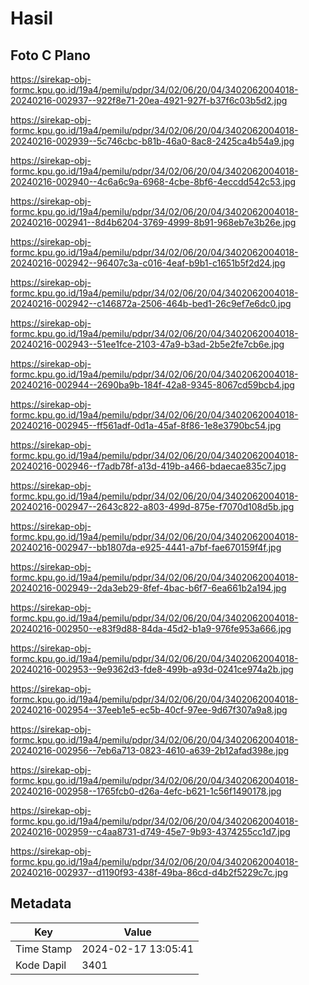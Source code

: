 # Hasil

## Foto C Plano

https://sirekap-obj-formc.kpu.go.id/19a4/pemilu/pdpr/34/02/06/20/04/3402062004018-20240216-002937--922f8e71-20ea-4921-927f-b37f6c03b5d2.jpg

https://sirekap-obj-formc.kpu.go.id/19a4/pemilu/pdpr/34/02/06/20/04/3402062004018-20240216-002939--5c746cbc-b81b-46a0-8ac8-2425ca4b54a9.jpg

https://sirekap-obj-formc.kpu.go.id/19a4/pemilu/pdpr/34/02/06/20/04/3402062004018-20240216-002940--4c6a6c9a-6968-4cbe-8bf6-4eccdd542c53.jpg

https://sirekap-obj-formc.kpu.go.id/19a4/pemilu/pdpr/34/02/06/20/04/3402062004018-20240216-002941--8d4b6204-3769-4999-8b91-968eb7e3b26e.jpg

https://sirekap-obj-formc.kpu.go.id/19a4/pemilu/pdpr/34/02/06/20/04/3402062004018-20240216-002942--96407c3a-c016-4eaf-b9b1-c1651b5f2d24.jpg

https://sirekap-obj-formc.kpu.go.id/19a4/pemilu/pdpr/34/02/06/20/04/3402062004018-20240216-002942--c146872a-2506-464b-bed1-26c9ef7e6dc0.jpg

https://sirekap-obj-formc.kpu.go.id/19a4/pemilu/pdpr/34/02/06/20/04/3402062004018-20240216-002943--51ee1fce-2103-47a9-b3ad-2b5e2fe7cb6e.jpg

https://sirekap-obj-formc.kpu.go.id/19a4/pemilu/pdpr/34/02/06/20/04/3402062004018-20240216-002944--2690ba9b-184f-42a8-9345-8067cd59bcb4.jpg

https://sirekap-obj-formc.kpu.go.id/19a4/pemilu/pdpr/34/02/06/20/04/3402062004018-20240216-002945--ff561adf-0d1a-45af-8f86-1e8e3790bc54.jpg

https://sirekap-obj-formc.kpu.go.id/19a4/pemilu/pdpr/34/02/06/20/04/3402062004018-20240216-002946--f7adb78f-a13d-419b-a466-bdaecae835c7.jpg

https://sirekap-obj-formc.kpu.go.id/19a4/pemilu/pdpr/34/02/06/20/04/3402062004018-20240216-002947--2643c822-a803-499d-875e-f7070d108d5b.jpg

https://sirekap-obj-formc.kpu.go.id/19a4/pemilu/pdpr/34/02/06/20/04/3402062004018-20240216-002947--bb1807da-e925-4441-a7bf-fae670159f4f.jpg

https://sirekap-obj-formc.kpu.go.id/19a4/pemilu/pdpr/34/02/06/20/04/3402062004018-20240216-002949--2da3eb29-8fef-4bac-b6f7-6ea661b2a194.jpg

https://sirekap-obj-formc.kpu.go.id/19a4/pemilu/pdpr/34/02/06/20/04/3402062004018-20240216-002950--e83f9d88-84da-45d2-b1a9-976fe953a666.jpg

https://sirekap-obj-formc.kpu.go.id/19a4/pemilu/pdpr/34/02/06/20/04/3402062004018-20240216-002953--9e9362d3-fde8-499b-a93d-0241ce974a2b.jpg

https://sirekap-obj-formc.kpu.go.id/19a4/pemilu/pdpr/34/02/06/20/04/3402062004018-20240216-002954--37eeb1e5-ec5b-40cf-97ee-9d67f307a9a8.jpg

https://sirekap-obj-formc.kpu.go.id/19a4/pemilu/pdpr/34/02/06/20/04/3402062004018-20240216-002956--7eb6a713-0823-4610-a639-2b12afad398e.jpg

https://sirekap-obj-formc.kpu.go.id/19a4/pemilu/pdpr/34/02/06/20/04/3402062004018-20240216-002958--1765fcb0-d26a-4efc-b621-1c56f1490178.jpg

https://sirekap-obj-formc.kpu.go.id/19a4/pemilu/pdpr/34/02/06/20/04/3402062004018-20240216-002959--c4aa8731-d749-45e7-9b93-4374255cc1d7.jpg

https://sirekap-obj-formc.kpu.go.id/19a4/pemilu/pdpr/34/02/06/20/04/3402062004018-20240216-002937--d1190f93-438f-49ba-86cd-d4b2f5229c7c.jpg


## Metadata

| Key        | Value               |
| ---------- | ------------------- |
| Time Stamp | 2024-02-17 13:05:41 |
| Kode Dapil | 3401                |



